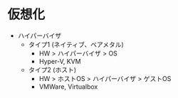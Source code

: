 # 仮想化
- ハイパーバイザ
  - タイプ1 (ネイティブ、ベアメタル)
    - HW > ハイパーバイザ > OS
    - Hyper-V, KVM
  - タイプ2 (ホスト)
    - HW > ホストOS > ハイパーバイザ > ゲストOS
    - VMWare, Virtualbox
